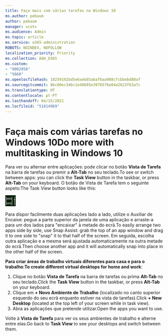 ```yaml
---
title: Faça mais com várias tarefas no Windows 10
ms.author: pebaum
author: pebaum
manager: scotv
ms.audience: Admin
ms.topic: article
ms.service: o365-administration
ROBOTS: NOINDEX, NOFOLLOW
localization_priority: Priority
ms.collection: Adm_O365
ms.custom:
- "9002958"
- "5660"
ms.openlocfilehash: 18259192bd5e6aeb85abaf6aa988cfcbbebd88af
ms.sourcegitcommit: 8bc60ec34bc1e40685e3976576e04a2623f63a7c
ms.translationtype: HT
ms.contentlocale: pt-PT
ms.lasthandoff: 04/15/2021
ms.locfileid: "51814969"
---
```

# <a name="do-more-with-multitasking-in-windows-10"></a><span data-ttu-id="b2228-102">Faça mais com várias tarefas no Windows 10</span><span class="sxs-lookup"><span data-stu-id="b2228-102">Do more with multitasking in Windows 10</span></span>

<span data-ttu-id="b2228-103">Para ver ou alternar entre aplicações: pode clicar no botão **Vista de Tarefa** na barra de tarefas ou premir a **Alt-Tab** no seu teclado.</span><span class="sxs-lookup"><span data-stu-id="b2228-103">To see or switch between apps: you can click the **Task View** button in the taskbar, or press **Alt-Tab** on your keyboard.</span></span> <span data-ttu-id="b2228-104">O botão de Vista de Tarefa tem o seguinte aspeto:</span><span class="sxs-lookup"><span data-stu-id="b2228-104">The Task View button looks like this:</span></span>

![Botão vista de tarefa](media/task-view.png)

<span data-ttu-id="b2228-106">Para dispor facilmente duas aplicações lado a lado, utilize o Auxiliar de Encaixe: pegue a parte superior da janela de uma aplicação e arraste-a para um dos lados para "encaixar" à metade do ecrã.</span><span class="sxs-lookup"><span data-stu-id="b2228-106">To easily arrange two apps side by side, use Snap Assist: grab the top of an app window and drag it to one side to "snap" it to that half of the screen.</span></span> <span data-ttu-id="b2228-107">Em seguida, escolha outra aplicação e a mesma será ajustada automaticamente na outra metade do ecrã.</span><span class="sxs-lookup"><span data-stu-id="b2228-107">Then choose another app and it will automatically snap into place in the other half of the screen.</span></span>

<span data-ttu-id="b2228-108">**Para criar áreas de trabalho virtuais diferentes para casa e para o trabalho**:</span><span class="sxs-lookup"><span data-stu-id="b2228-108">**To create different virtual desktops for home and work**:</span></span>

1. <span data-ttu-id="b2228-109">Clique no botão **Vista de Tarefa** na barra de tarefas ou prima **Alt-Tab** no seu teclado.</span><span class="sxs-lookup"><span data-stu-id="b2228-109">Click the **Task View** button in the taskbar, or press **Alt-Tab** on your keyboard.</span></span>
2. <span data-ttu-id="b2228-110">Clique em **+ Novo Ambiente de Trabalho** (localizado no canto superior esquerdo do seu ecrã enquanto estiver na vista de tarefas).</span><span class="sxs-lookup"><span data-stu-id="b2228-110">Click **+ New Desktop** (located at the top left of your screen while in task view).</span></span>
3. <span data-ttu-id="b2228-111">Abra as aplicações que pretende utilizar.</span><span class="sxs-lookup"><span data-stu-id="b2228-111">Open the apps you want to use.</span></span> 

<span data-ttu-id="b2228-112">Volte à **Vista de Tarefa** para ver os seus ambientes de trabalho e alterne entre elas.</span><span class="sxs-lookup"><span data-stu-id="b2228-112">Go back to **Task View** to see your desktops and switch between them.</span></span>
